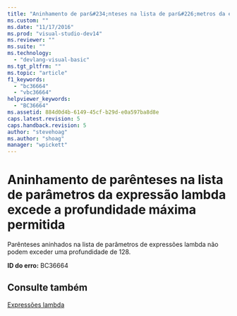 ```yaml
---
title: "Aninhamento de par&#234;nteses na lista de par&#226;metros da express&#227;o lambda excede a profundidade m&#225;xima permitida | Microsoft Docs"
ms.custom: ""
ms.date: "11/17/2016"
ms.prod: "visual-studio-dev14"
ms.reviewer: ""
ms.suite: ""
ms.technology: 
  - "devlang-visual-basic"
ms.tgt_pltfrm: ""
ms.topic: "article"
f1_keywords: 
  - "bc36664"
  - "vbc36664"
helpviewer_keywords: 
  - "BC36664"
ms.assetid: 884d0d4b-6149-45cf-b29d-e0a597ba8d8e
caps.latest.revision: 5
caps.handback.revision: 5
author: "stevehoag"
ms.author: "shoag"
manager: "wpickett"
---
```

# Aninhamento de par&#234;nteses na lista de par&#226;metros da express&#227;o lambda excede a profundidade m&#225;xima permitida
Parênteses aninhados na lista de parâmetros de expressões lambda não podem exceder uma profundidade de 128.  
  
 **ID do erro:** BC36664  
  
## Consulte também  
 [Expressões lambda](../../visual-basic/programming-guide/language-features/procedures/lambda-expressions.md)